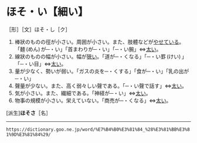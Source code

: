 # ほそ・い【細い】

［形］［文］ほそ・し［ク］
1.  棒狀のものの徑が小さい。周囲が小さい。また、肢體などが[やせている](やせる（痩せる／瘠せる）)。「麺 (めん) が─・い」「首まわりが─・い」「─・い腕」⇔[太い](https://dictionary.goo.ne.jp/word/%E5%A4%AA%E3%81%84/#jn-193990)。
2.  線狀のものの幅が小さい。幅が[狹い](せまい（狭い）)。「道が─・くなる」「─・い罫 (けい) 」「─・い目」⇔[太い](https://dictionary.goo.ne.jp/word/%E5%A4%AA%E3%81%84/#jn-193990)。
3.  量が少なく、勢いが弱い。「ガスの炎を─・くする」「食が─・い」「乳の出が─・い」
4.  聲量が少ない。また、高く弱々しい聲である。「─・い聲で話す」⇔[太い](https://dictionary.goo.ne.jp/word/%E5%A4%AA%E3%81%84/#jn-193990)。
5.  気が小さい。また、繊細である。「神経が─・い」⇔[太い](https://dictionary.goo.ne.jp/word/%E5%A4%AA%E3%81%84/#jn-193990)。
6.  物事の規模が小さい。栄えていない。「商売が─・くなる」⇔[太い](https://dictionary.goo.ne.jp/word/%E5%A4%AA%E3%81%84/#jn-193990)。
    

\[派生\]**ほそさ**［名］

---
`https://dictionary.goo.ne.jp/word/%E7%B4%B0%E3%81%84_%28%E3%81%BB%E3%81%9D%E3%81%84%29/`